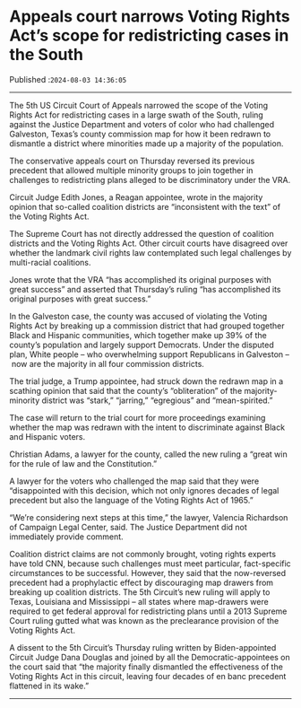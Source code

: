 # Appeals court narrows Voting Rights Act’s scope for redistricting cases in the South

Published :`2024-08-03 14:36:05`

---

The 5th US Circuit Court of Appeals narrowed the scope of the Voting Rights Act for redistricting cases in a large swath of the South, ruling against the Justice Department and voters of color who had challenged Galveston, Texas’s county commission map for how it been redrawn to dismantle a district where minorities made up a majority of the population.

The conservative appeals court on Thursday reversed its previous precedent that allowed multiple minority groups to join together in challenges to redistricting plans alleged to be discriminatory under the VRA.

Circuit Judge Edith Jones, a Reagan appointee, wrote in the majority opinion that so-called coalition districts are “inconsistent with the text” of the Voting Rights Act.

The Supreme Court has not directly addressed the question of coalition districts and the Voting Rights Act. Other circuit courts have disagreed over whether the landmark civil rights law contemplated such legal challenges by multi-racial coalitions.

Jones wrote that the VRA “has accomplished its original purposes with great success” and asserted that Thursday’s ruling “has accomplished its original purposes with great success.”

In the Galveston case, the county was accused of violating the Voting Rights Act by breaking up a commission district that had grouped together Black and Hispanic communities, which together make up 39% of the county’s population and largely support Democrats. Under the disputed plan, White people – who overwhelming support Republicans in Galveston – now are the majority in all four commission districts.

The trial judge, a Trump appointee, had struck down the redrawn map in a scathing opinion that said that the county’s “obliteration” of the majority-minority district was “stark,” “jarring,” “egregious” and “mean-spirited.”

The case will return to the trial court for more proceedings examining whether the map was redrawn with the intent to discriminate against Black and Hispanic voters.

Christian Adams, a lawyer for the county, called the new ruling a “great win for the rule of law and the Constitution.”

A lawyer for the voters who challenged the map said that they were “disappointed with this decision, which not only ignores decades of legal precedent but also the language of the Voting Rights Act of 1965.”

“We’re considering next steps at this time,” the lawyer, Valencia Richardson of Campaign Legal Center, said. The Justice Department did not immediately provide comment.

Coalition district claims are not commonly brought, voting rights experts have told CNN, because such challenges must meet particular, fact-specific circumstances to be successful. However, they said that the now-reversed precedent had a prophylactic effect by discouraging map drawers from breaking up coalition districts. The 5th Circuit’s new ruling will apply to Texas, Louisiana and Mississippi – all states where map-drawers were required to get federal approval for redistricting plans until a 2013 Supreme Court ruling gutted what was known as the preclearance provision of the Voting Rights Act.

A dissent to the 5th Circuit’s Thursday ruling written by Biden-appointed Circuit Judge Dana Douglas and joined by all the Democratic-appointees on the court said that “the majority finally dismantled the effectiveness of the Voting Rights Act in this circuit, leaving four decades of en banc precedent flattened in its wake.”

---

